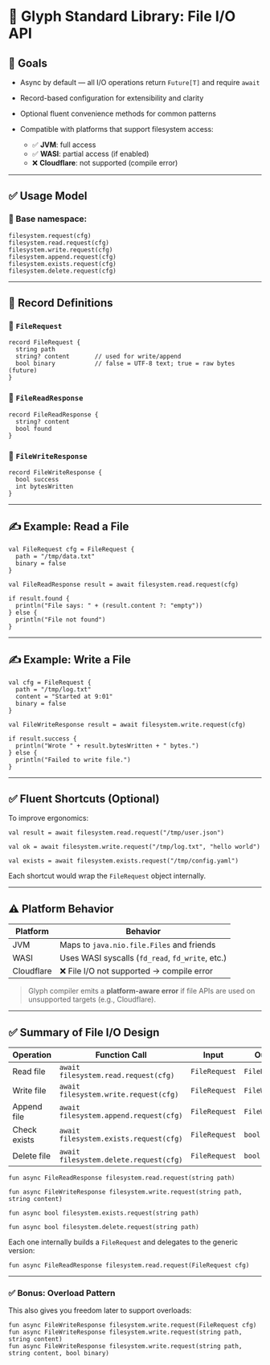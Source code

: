 
# 📁 Glyph Standard Library: File I/O API

## 🎯 Goals

* Async by default — all I/O operations return `Future[T]` and require `await`
* Record-based configuration for extensibility and clarity
* Optional fluent convenience methods for common patterns
* Compatible with platforms that support filesystem access:

    * ✅ **JVM**: full access
    * ✅ **WASI**: partial access (if enabled)
    * ❌ **Cloudflare**: not supported (compile error)

---

## ✅ Usage Model

### 🔸 Base namespace:

```glyph
filesystem.request(cfg)
filesystem.read.request(cfg)
filesystem.write.request(cfg)
filesystem.append.request(cfg)
filesystem.exists.request(cfg)
filesystem.delete.request(cfg)
```

---

## 🧾 Record Definitions

### 🔹 `FileRequest`

```glyph
record FileRequest {
  string path
  string? content       // used for write/append
  bool binary           // false = UTF-8 text; true = raw bytes (future)
}
```

### 🔹 `FileReadResponse`

```glyph
record FileReadResponse {
  string? content
  bool found
}
```

### 🔹 `FileWriteResponse`

```glyph
record FileWriteResponse {
  bool success
  int bytesWritten
}
```

---

## ✍️ Example: Read a File

```glyph
val FileRequest cfg = FileRequest {
  path = "/tmp/data.txt"
  binary = false
}

val FileReadResponse result = await filesystem.read.request(cfg)

if result.found {
  println("File says: " + (result.content ?: "empty"))
} else {
  println("File not found")
}
```

---

## ✍️ Example: Write a File

```glyph
val cfg = FileRequest {
  path = "/tmp/log.txt"
  content = "Started at 9:01"
  binary = false
}

val FileWriteResponse result = await filesystem.write.request(cfg)

if result.success {
  println("Wrote " + result.bytesWritten + " bytes.")
} else {
  println("Failed to write file.")
}
```

---

## ✅ Fluent Shortcuts (Optional)

To improve ergonomics:

```glyph
val result = await filesystem.read.request("/tmp/user.json")

val ok = await filesystem.write.request("/tmp/log.txt", "hello world")

val exists = await filesystem.exists.request("/tmp/config.yaml")
```

Each shortcut would wrap the `FileRequest` object internally.

---

## ⚠ Platform Behavior

| Platform   | Behavior                                         |
| ---------- | ------------------------------------------------ |
| JVM        | Maps to `java.nio.file.Files` and friends        |
| WASI       | Uses WASI syscalls (`fd_read`, `fd_write`, etc.) |
| Cloudflare | ❌ File I/O not supported → compile error         |

> Glyph compiler emits a **platform-aware error** if file APIs are used on unsupported targets (e.g., Cloudflare).

---

## ✅ Summary of File I/O Design

| Operation    | Function Call                          | Input         | Output Type         |
| ------------ | -------------------------------------- | ------------- | ------------------- |
| Read file    | `await filesystem.read.request(cfg)`   | `FileRequest` | `FileReadResponse`  |
| Write file   | `await filesystem.write.request(cfg)`  | `FileRequest` | `FileWriteResponse` |
| Append file  | `await filesystem.append.request(cfg)` | `FileRequest` | `FileWriteResponse` |
| Check exists | `await filesystem.exists.request(cfg)` | `FileRequest` | `bool`              |
| Delete file  | `await filesystem.delete.request(cfg)` | `FileRequest` | `bool`              |


```glyph
fun async FileReadResponse filesystem.read.request(string path)

fun async FileWriteResponse filesystem.write.request(string path, string content)

fun async bool filesystem.exists.request(string path)

fun async bool filesystem.delete.request(string path)
```

Each one internally builds a `FileRequest` and delegates to the generic version:

```glyph
fun async FileReadResponse filesystem.read.request(FileRequest cfg)
```

---

### ✅ Bonus: Overload Pattern

This also gives you freedom later to support overloads:

```glyph
fun async FileWriteResponse filesystem.write.request(FileRequest cfg)
fun async FileWriteResponse filesystem.write.request(string path, string content)
fun async FileWriteResponse filesystem.write.request(string path, string content, bool binary)
```
